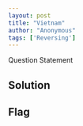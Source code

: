 ```yaml
---
layout: post
title: "Vietnam"
author: "Anonymous"
tags: ['Reversing']
---
```


Question Statement

## Solution

## Flag

